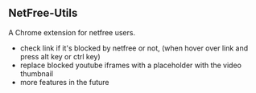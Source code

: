 ## NetFree-Utils

A Chrome extension for netfree users.

- check link if it's blocked by netfree or not, (when hover over link and press alt key or ctrl key)
- replace blocked youtube iframes with a placeholder with the video thumbnail
- more features in the future


